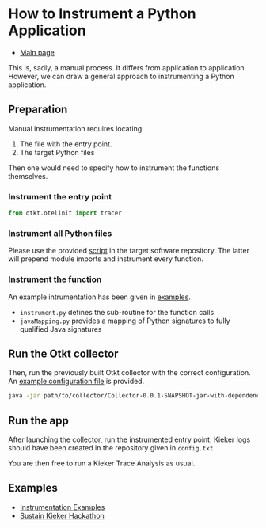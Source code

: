 # How to Instrument a Python Application

- [Main page](../README.md)

This is, sadly, a manual process. It differs from application to application.
However, we can draw a general approach to instrumenting a Python application.

## Preparation

Manual instrumentation requires locating:
1. The file with the entry point.
2. The target Python files

Then one would need to specify how to instrument the functions themselves.

### Instrument the entry point

```python
from otkt.otelinit import tracer
```

### Instrument all Python files

Please use the provided [script](../tools/instrument.py) in the target software repository.
The latter will prepend module imports and instrument every function.

### Instrument the function

An example intrumentation has been given in [examples](../examples/).
- `instrument.py` defines the sub-routine for the function calls
- `javaMapping.py` provides a mapping of Python signatures to fully qualified Java signatures

## Run the Otkt collector

Then, run the previously built Otkt collector with the correct configuration.
An [example configuration file](../examples/config.txt) is provided.

```bash
java -jar path/to/collector/Collector-0.0.1-SNAPSHOT-jar-with-dependencies.jar -c /path/to/config/config.txt
```
## Run the app

After launching the collector, run the instrumented entry point. Kieker logs should have been created in the repository given in `config.txt`

You are then free to run a Kieker Trace Analysis as usual.

## Examples

- [Instrumentation Examples](https://github.com/Misrobody/kieker-otel-interoperability)
- [Sustain Kieker Hackathon](https://github.com/kieker-monitoring/SustainKiekerHackathon)

